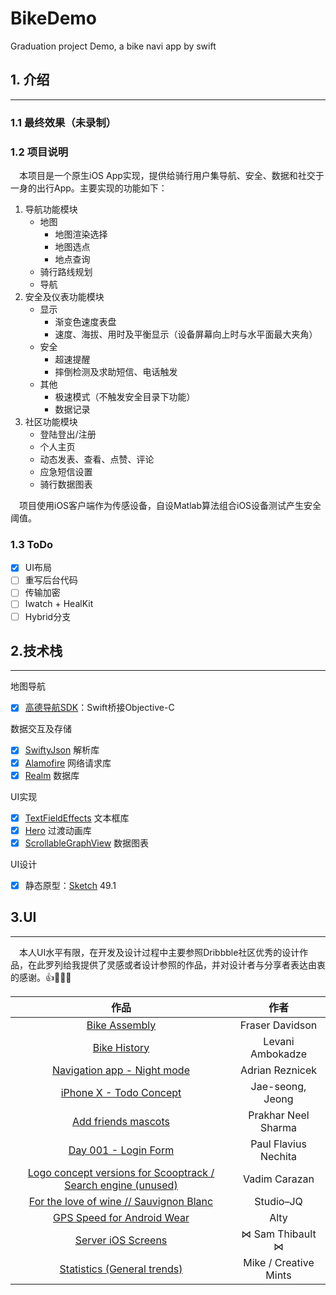 # BikeDemo
Graduation project Demo, a bike navi app by swift

## 1. 介绍
---
### 1.1 最终效果（未录制）


### 1.2 项目说明
&emsp;本项目是一个原生iOS App实现，提供给骑行用户集导航、安全、数据和社交于一身的出行App。主要实现的功能如下：
1. 导航功能模块
    * 地图
        * 地图渲染选择
        * 地图选点
        * 地点查询
    * 骑行路线规划
    * 导航
2. 安全及仪表功能模块
    * 显示
        * 渐变色速度表盘
        * 速度、海拔、用时及平衡显示（设备屏幕向上时与水平面最大夹角）
    * 安全
        * 超速提醒
        * 摔倒检测及求助短信、电话触发
    * 其他 
        * 极速模式（不触发安全目录下功能）
        * 数据记录
3. 社区功能模块
    * 登陆登出/注册
    * 个人主页
    * 动态发表、查看、点赞、评论
    * 应急短信设置
    * 骑行数据图表

&emsp;项目使用iOS客户端作为传感设备，自设Matlab算法组合iOS设备测试产生安全阈值。

### 1.3 ToDo
- [x] UI布局
- [ ] 重写后台代码
- [ ] 传输加密
- [ ] Iwatch + HealKit
- [ ] Hybrid分支

## 2.技术栈
---
地图导航
- [x] [高德导航SDK](https://lbs.amap.com/)：Swift桥接Objective-C

数据交互及存储
- [x] [SwiftyJson](https://github.com/SwiftyJSON/SwiftyJSON) 解析库
- [x] [Alamofire](https://github.com/Alamofire/Alamofire) 网络请求库
- [x] [Realm](https://github.com/realm/realm-cocoa) 数据库

UI实现
- [x] [TextFieldEffects](https://github.com/raulriera/TextFieldEffects) 文本框库
- [x] [Hero](https://github.com/HeroTransitions/Hero) 过渡动画库
- [x] [ScrollableGraphView](https://github.com/philackm/ScrollableGraphView) 数据图表

UI设计
- [x] 静态原型：[Sketch](https://www.sketchapp.com/) 49.1

## 3.UI
---
&emsp;本人UI水平有限，在开发及设计过程中主要参照Dribbble社区优秀的设计作品，在此罗列给我提供了灵感或者设计参照的作品，并对设计者与分享者表达由衷的感谢。👍👏🙇‍♂️

| 作品 | 作者 |
|:---:|:------:|
|[Bike Assembly](https://dribbble.com/shots/1774057-Bike-Assembly)|Fraser Davidson|
|[Bike History](https://dribbble.com/shots/2656218-Bike-History)|Levani Ambokadze|
|[Navigation app - Night mode](https://dribbble.com/shots/3814971-Navigation-app-Night-mode)|Adrian Reznicek|
|[iPhone X - Todo Concept](https://dribbble.com/shots/3812962-iPhone-X-Todo-Concept)|Jae-seong, Jeong|
|[Add friends mascots](https://dribbble.com/shots/3677804-Add-friends-mascots)|Prakhar Neel Sharma|
|[Day 001 - Login Form](https://dribbble.com/shots/2125879-Day-001-Login-Form)|Paul Flavius Nechita|
|[Logo concept versions for Scooptrack / Search engine (unused)](https://dribbble.com/shots/3850614-Logo-concept-versions-for-Scooptrack-Search-engine-unused)| Vadim Carazan |
|[For the love of wine // Sauvignon Blanc](https://dribbble.com/shots/1735510-For-the-love-of-wine-Sauvignon-Blanc)|Studio–JQ|
|[GPS Speed for Android Wear](https://dribbble.com/shots/2099528-GPS-Speed-for-Android-Wear)|Alty|
|[Server iOS Screens](https://dribbble.com/shots/2032069-Server-iOS-Screens)|⋈ Sam Thibault ⋈|
|[Statistics (General trends)](https://dribbble.com/shots/1719845-Statistics-General-trends)| Mike / Creative Mints|



